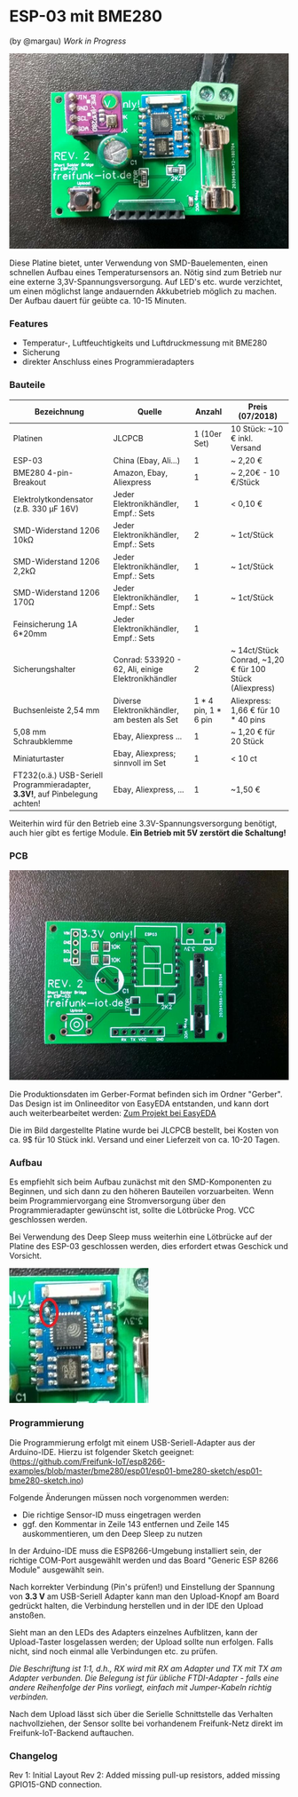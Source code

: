# ESP-03 mit BME280 

(by @margau) *Work in Progress*

![Bestückte Platine](https://github.com/Freifunk-IoT/hardware/raw/master/esp8266/enviroment/esp03_bme280/esp03_bme280_1.JPG)

Diese Platine bietet, unter Verwendung von SMD-Bauelementen, einen schnellen Aufbau eines Temperatursensors an. Nötig sind zum Betrieb nur eine externe 3,3V-Spannungsversorgung. Auf LED's etc. wurde verzichtet, um einen möglichst lange andauernden Akkubetrieb möglich zu machen. Der Aufbau dauert für geübte ca. 10-15 Minuten.

### Features

- Temperatur-, Luftfeuchtigkeits und Luftdruckmessung mit BME280
- Sicherung
- direkter Anschluss eines Programmieradapters

### Bauteile

| Bezeichnung                                                  | Quelle                                              | Anzahl               | Preis (07/2018)                                         |
| ------------------------------------------------------------ | --------------------------------------------------- | -------------------- | ------------------------------------------------------- |
| Platinen                                                     | JLCPCB                                              | 1 (10er Set)         | 10 Stück: ~10 €  inkl. Versand                          |
| ESP-03                                                       | China (Ebay, Ali...)                                | 1                    | ~ 2,20 €                                                |
| BME280 4-pin-Breakout                                        | Amazon, Ebay, Aliexpress                            | 1                    | ~ 2,20€ - 10 €/Stück                                    |
| Elektrolytkondensator (z.B. 330 µF 16V)                      | Jeder Elektronikhändler, Empf.: Sets                | 1                    | < 0,10 €                                                |
| SMD-Widerstand 1206 10kΩ                                     | Jeder Elektronikhändler, Empf.: Sets                | 2                    | ~ 1ct/Stück                                             |
| SMD-Widerstand 1206 2,2kΩ                                    | Jeder Elektronikhändler, Empf.: Sets                | 1                    | ~ 1ct/Stück                                             |
| SMD-Widerstand 1206  170Ω                                    | Jeder Elektronikhändler, Empf.: Sets                | 1                    | ~ 1ct/Stück                                             |
| Feinsicherung 1A 6*20mm                                      | Jeder Elektronikhändler, Empf.: Sets                | 1                    |                                                         |
| Sicherungshalter                                             | Conrad:  533920 - 62, Ali, einige Elektronikhändler | 2                    | ~ 14ct/Stück Conrad, ~1,20 € für 100 Stück (Aliexpress) |
| Buchsenleiste 2,54 mm                                        | Diverse Elektronikhändler, am besten als Set        | 1 * 4 pin, 1 * 6 pin | Aliexpress: 1,66 € für 10 * 40 pins                     |
| 5,08 mm Schraubklemme                                        | Ebay, Aliexpress ...                                | 1                    | ~ 1,20 € für 20 Stück                                   |
| Miniaturtaster                                        | Ebay, Aliexpress; sinnvoll im Set                               | 1                    | < 10 ct                                   |
| FT232(o.ä.) USB-Seriell Programmieradapter, **3.3V!**, auf Pinbelegung achten! | Ebay, Aliexpress, ...                               | 1                    | ~1,50 €                                                 |

Weiterhin wird für den Betrieb eine 3.3V-Spannungsversorgung benötigt, auch hier gibt es fertige Module. **Ein Betrieb mit 5V zerstört die Schaltung!**

### PCB
![Bestückte Platine](https://github.com/Freifunk-IoT/hardware/raw/master/esp8266/enviroment/esp03_bme280/esp03_bme280_2.JPG)

Die Produktionsdaten im Gerber-Format befinden sich im Ordner "Gerber". Das Design ist im Onlineeditor von EasyEDA entstanden, und kann dort auch weiterbearbeitet werden: [Zum Projekt bei EasyEDA](https://easyeda.com/margau/FreifunkIoT-BME280-ESP03)

Die im Bild dargestellte Platine wurde bei JLCPCB bestellt, bei Kosten von ca. 9$ für 10 Stück inkl. Versand und einer Lieferzeit von ca. 10-20 Tagen.

### Aufbau
Es empfiehlt sich beim Aufbau zunächst mit den SMD-Komponenten zu Beginnen, und sich dann zu den höheren Bauteilen vorzuarbeiten.
Wenn beim Programmiervorgang eine Stromversorgung über den Programmieradapter gewünscht ist, sollte die Lötbrücke Prog. VCC geschlossen werden.

Bei Verwendung des Deep Sleep muss weiterhin eine Lötbrücke auf der Platine des ESP-03 geschlossen werden, dies erfordert etwas Geschick und Vorsicht.

![Lötbrücke](https://github.com/Freifunk-IoT/hardware/raw/master/esp8266/enviroment/esp03_bme280/esp03_bme280_3.JPG)

### Programmierung
Die Programmierung erfolgt mit einem USB-Seriell-Adapter aus der Arduino-IDE. 
Hierzu ist folgender Sketch geeignet: (https://github.com/Freifunk-IoT/esp8266-examples/blob/master/bme280/esp01/esp01-bme280-sketch/esp01-bme280-sketch.ino)

Folgende Änderungen müssen noch vorgenommen werden:
- Die richtige Sensor-ID muss eingetragen werden
- ggf. den Kommentar in Zeile 143 entfernen und Zeile 145 auskommentieren, um den Deep Sleep zu nutzen

In der Arduino-IDE muss die ESP8266-Umgebung installiert sein, der richtige COM-Port ausgewählt werden und das Board "Generic ESP 8266 Module" ausgewählt sein. 

Nach korrekter Verbindung (Pin's prüfen!) und Einstellung der Spannung von **3.3 V** am USB-Seriell Adapter kann man den Upload-Knopf am Board gedrückt halten, die Verbindung herstellen und in der IDE den Upload anstoßen. 

Sieht man an den LEDs des Adapters einzelnes Aufblitzen, kann der Upload-Taster losgelassen werden; der Upload sollte nun erfolgen. Falls nicht, sind noch einmal alle Verbindungen etc. zu prüfen.

*Die Beschriftung ist 1:1, d.h., RX wird mit RX am Adapter und TX mit TX am Adapter verbunden. Die Belegung ist für übliche FTDI-Adapter - falls eine andere Reihenfolge der Pins vorliegt, einfach mit Jumper-Kabeln richtig verbinden.*

Nach dem Upload lässt sich über die Serielle Schnittstelle das Verhalten nachvollziehen, der Sensor sollte bei vorhandenem Freifunk-Netz direkt im Freifunk-IoT-Backend auftauchen.

### Changelog
Rev 1:
Initial Layout
Rev 2: 
Added missing pull-up resistors, added missing GPIO15-GND connection.

